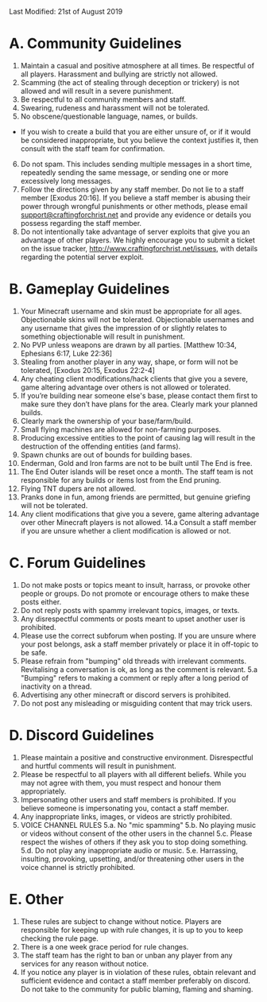 Last Modified: 21st of August 2019

# A. Community Guidelines
1. Maintain a casual and positive atmosphere at all times. Be respectful of all players. Harassment and bullying are strictly not allowed.
2. Scamming (the act of stealing through deception or trickery) is not allowed and will result in a severe punishment.
3. Be respectful to all community members and staff.
4. Swearing, rudeness and harassment will not be tolerated.
5. No obscene/questionable language, names, or builds.
  - If you wish to create a build that you are either unsure of, or if it would be considered inappropriate, but you believe the context justifies it, then consult with the staff team for confirmation.
6. Do not spam. This includes sending multiple messages in a short time, repeatedly sending the same message, or sending one or more excessively long messages.
7. Follow the directions given by any staff member. Do not lie to a staff member [Exodus 20:16]. If you believe a staff member is abusing their power through wrongful punishments or other methods, please email <a href="mailto:support@craftingforchrist.net">support@craftingforchrist.net</a> and provide any evidence or details you possess regarding the staff member.
8. Do not intentionally take advantage of server exploits that give you an advantage of other players. We highly encourage you to submit a ticket on the issue tracker, http://www.craftingforchrist.net/issues, with details regarding the potential server exploit.

# B. Gameplay Guidelines
1. Your Minecraft username and skin must be appropriate for all ages. Objectionable skins will not be tolerated. Objectionable usernames and any username that gives the impression of or slightly relates to something objectionable will result in punishment.
2. No PVP unless weapons are drawn by all parties. [Matthew 10:34, Ephesians 6:17, Luke 22:36]
3. Stealing from another player in any way, shape, or form will not be tolerated, [Exodus 20:15, Exodus 22:2-4] 
4. Any cheating client modifications/hack clients that give you a severe, game altering advantage over others is not allowed or tolerated.
5. If you’re building near someone else's base, please contact them first to make sure they don’t have plans for the area. Clearly mark your planned builds.
6. Clearly mark the ownership of your base/farm/build.
7. Small flying machines are allowed for non-farming purposes.
8. Producing excessive entities to the point of causing lag will result in the destruction of the offending entities (and farms).
9. Spawn chunks are out of bounds for building bases.
10. Enderman, Gold and Iron farms are not to be built until The End is free.
11. The End Outer islands will be reset once a month. The staff team is not responsible for any builds or items lost from the End pruning.
12. Flying TNT dupers are not allowed.
13. Pranks done in fun, among friends are permitted, but genuine griefing will not be tolerated.
14. Any client modifications that give you a severe, game altering advantage over other Minecraft players is not allowed.
  14.a Consult a staff member if you are unsure whether a client modification is allowed or not.

# C. Forum Guidelines
1. Do not make posts or topics meant to insult, harrass, or provoke other people or groups. Do not promote or encourage others to make these posts either.
2. Do not reply posts with spammy irrelevant topics, images, or texts. 
3. Any disrespectful comments or posts meant to upset another user is prohibited.
4. Please use the correct subforum when posting. If you are unsure where your post belongs, ask a staff member privately or place it in off-topic to be safe.
5. Please refrain from "bumping" old threads with irrelevant comments. Revitalising a conversation is ok, as long as the comment is relevant. 
  5.a "Bumping" refers to making a comment or reply after a long period of inactivity on a thread.
6. Advertising any other minecraft or discord servers is prohibited.
7. Do not post any misleading or misguiding content that may trick users.

# D. Discord Guidelines
1. Please maintain a positive and constructive environment. Disrespectful and hurtful comments will result in punishment.
2. Please be respectful to all players with all different beliefs. While you may not agree with them, you must respect and honour them appropriately.
3. Impersonating other users and staff members is prohibited. If you believe someone is impersonating you, contact a staff member.
4. Any inappropriate links, images, or videos are strictly prohibited.
5. VOICE CHANNEL RULES
  5.a. No "mic spamming"
  5.b. No playing music or videos without consent of the other users in the channel
  5.c. Please respect the wishes of others if they ask you to stop doing something.
  5.d. Do not play any inappropriate audio or music.
  5.e. Harrassing, insulting, provoking, upsetting, and/or threatening other users in the voice channel is strictly prohibited.

# E. Other
1. These rules are subject to change without notice. Players are responsible for keeping up with rule changes, it is up to you to keep checking the rule page.
2. There is a one week grace period for rule changes.
3. The staff team has the right to ban or unban any player from any services for any reason without notice.
4. If you notice any player is in violation of these rules, obtain relevant and sufficient evidence and contact a staff member preferably on discord. Do not take to the community for public blaming, flaming and shaming. 
